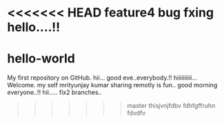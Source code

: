 <<<<<<< HEAD
feature4 bug fxing
hello....!!
=======
# hello-world
My first repository on GitHub.
hii...
good eve..everybody.!!
hiiiiiiiiii... Welcome.
my self mrityunjay kumar
sharing remotly is fun..
good morning everyone..!!
hii.....
fix2 branches..
>>>>>>> master
thisjvnjfdbv
fdhfgffruhn
fdvdfv
